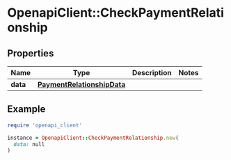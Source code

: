 # OpenapiClient::CheckPaymentRelationship

## Properties

| Name | Type | Description | Notes |
| ---- | ---- | ----------- | ----- |
| **data** | [**PaymentRelationshipData**](PaymentRelationshipData.md) |  |  |

## Example

```ruby
require 'openapi_client'

instance = OpenapiClient::CheckPaymentRelationship.new(
  data: null
)
```

